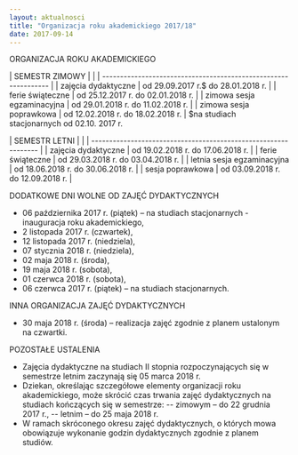```yaml
---
layout: aktualnosci
title: "Organizacja roku akademickiego 2017/18"
date: 2017-09-14
---
```


ORGANIZACJA ROKU AKADEMICKIEGO

| SEMESTR ZIMOWY	           |                                    |
| --------------------------------------------------------------- | 
| zajęcia dydaktyczne	       | od 29.09.2017 r.$ do 28.01.2018 r. |
| ferie świąteczne	         | od 25.12.2017 r. do 02.01.2018 r.  |
| zimowa sesja egzaminacyjna | od 29.01.2018 r. do 11.02.2018 r.  |
| zimowa sesja poprawkowa	   | od 12.02.2018 r. do 18.02.2018 r.  |
$na studiach stacjonarnych od 02.10. 2017 r.

| SEMESTR LETNI	             |                                    |
| --------------------------------------------------------------- | 
| zajęcia dydaktyczne	       | od 19.02.2018 r. do 17.06.2018 r.  |
| ferie świąteczne	         | od 29.03.2018 r. do 03.04.2018 r.  |
| letnia sesja egzaminacyjna | od 18.06.2018 r. do 30.06.2018 r.  |
| sesja poprawkowa	         | od 03.09.2018 r. do 12.09.2018 r.  |

DODATKOWE DNI WOLNE OD ZAJĘĆ DYDAKTYCZNYCH
- 06 października 2017 r. (piątek) – na studiach stacjonarnych - inauguracja roku akademickiego,
- 2 listopada 2017 r. (czwartek),
- 12 listopada 2017 r. (niedziela),
- 07 stycznia 2018 r. (niedziela),
- 02 maja 2018 r. (środa),
- 19 maja 2018 r. (sobota),
- 01 czerwca 2018 r. (sobota),
- 06 czerwca 2017 r. (piątek) – na studiach stacjonarnych.

INNA ORGANIZACJA ZAJĘĆ DYDAKTYCZNYCH
- 30 maja 2018 r. (środa) – realizacja zajęć zgodnie z planem ustalonym na czwartki.

POZOSTAŁE USTALENIA 
- Zajęcia dydaktyczne na studiach II stopnia rozpoczynających się w semestrze letnim zaczynają się 05 marca 2018 r.
- Dziekan, określając szczegółowe elementy organizacji roku akademickiego, może skrócić czas trwania zajęć dydaktycznych na studiach kończących się w semestrze:
  -- zimowym – do 22 grudnia 2017 r.,
  -- letnim – do 25 maja 2018 r.
- W ramach skróconego okresu zajęć dydaktycznych, o których mowa obowiązuje wykonanie godzin dydaktycznych zgodnie z planem studiów.
